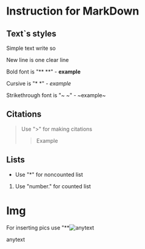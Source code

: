 # Instruction for MarkDown

## Text`s styles

Simple text write so

New line is one clear line

Bold font is "** **" - **example**

Cursive is "* *" - *example*

Strikethrough font is "~ ~" - ~example~

## Citations
>Use ">" for making citations
>>Example

## Lists
* Use "*" for noncounted list
1) Use "number." for counted list


# Img
For inserting pics use "**![anytext](filename)

anytext
